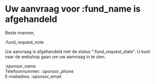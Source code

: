 # Uw aanvraag voor :fund_name is afgehandeld

Beste inwoner,
&nbsp;

:fund_request_note
&nbsp;  

Uw aanvraag is afgehandeld met de status ":fund_request_state". 
U kunt naar de webshop gaan om uw aanvraag in te zien.
&nbsp;  

:sponsor_name
&nbsp;  
Telefoonnummer: :sponsor_phone
&nbsp;  
E-mailadres: :sponsor_email